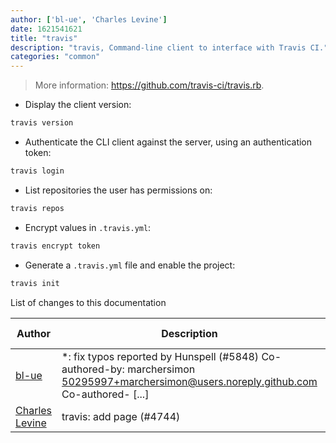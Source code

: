 ```yaml
---
author: ['bl-ue', 'Charles Levine']
date: 1621541621
title: "travis"
description: "travis, Command-line client to interface with Travis CI."
categories: "common"
---
```

> More information: <https://github.com/travis-ci/travis.rb>.

- Display the client version:

```bash
travis version
```

- Authenticate the CLI client against the server, using an authentication token:

```bash
travis login
```

- List repositories the user has permissions on:

```bash
travis repos
```

- Encrypt values in `.travis.yml`:

```bash
travis encrypt token
```

- Generate a `.travis.yml` file and enable the project:

```bash
travis init
```
List of changes to this documentation


Author | Description | ISO 8601 Date | GitHub link
------|-----|-----|-----
[bl-ue](mailto:54780737+bl-ue@users.noreply.github.com) | *: fix typos reported by Hunspell (#5848) Co-authored-by: marchersimon <50295997+marchersimon@users.noreply.github.com> Co-authored- [...] | 2021-05-20T22:13:41 | [8ebd171d6f00](https://github.com/tldr-pages/tldr/commit/8ebd171d6f001698709fefc02b1fd5cc9f3a99c4)
[Charles Levine](mailto:52892481+charlielevine@users.noreply.github.com) | travis: add page (#4744) | 2020-11-01T03:16:33 | [377c9e57d66c](https://github.com/tldr-pages/tldr/commit/377c9e57d66c1314315c70b30ea03abfec5f2f08)

